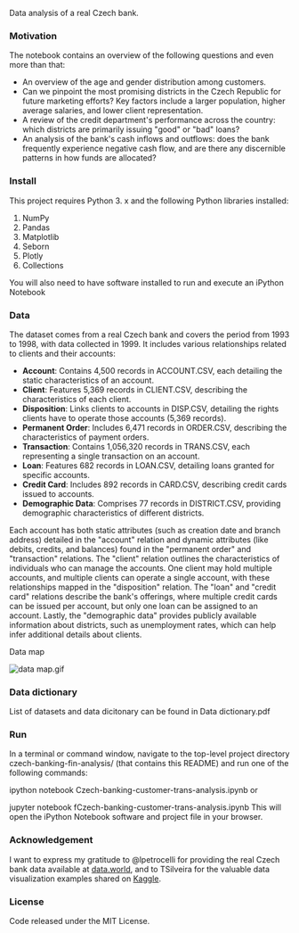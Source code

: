Data analysis of a real Czech bank. 

### Motivation
The notebook contains an overview of the following questions and even more than that: 
- An overview of the age and gender distribution among customers.
- Can we pinpoint the most promising districts in the Czech Republic for future marketing efforts? Key factors include a larger population, higher average salaries, and lower client representation.
- A review of the credit department's performance across the country: which districts are primarily issuing "good" or "bad" loans?
- An analysis of the bank's cash inflows and outflows: does the bank frequently experience negative cash flow, and are there any discernible patterns in how funds are allocated?

### Install
This project requires Python 3. x and the following Python libraries installed:

1. NumPy
2. Pandas
3. Matplotlib
4. Seborn 
5. Plotly 
6. Collections 

You will also need to have software installed to run and execute an iPython Notebook



### Data 
The dataset comes from a real Czech bank and covers the period from 1993 to 1998, with data collected in 1999. It includes various relationships related to clients and their accounts:

- **Account**: Contains 4,500 records in ACCOUNT.CSV, each detailing the static characteristics of an account.
- **Client**: Features 5,369 records in CLIENT.CSV, describing the characteristics of each client.
- **Disposition**: Links clients to accounts in DISP.CSV, detailing the rights clients have to operate those accounts (5,369 records).
- **Permanent Order**: Includes 6,471 records in ORDER.CSV, describing the characteristics of payment orders.
- **Transaction**: Contains 1,056,320 records in TRANS.CSV, each representing a single transaction on an account.
- **Loan**: Features 682 records in LOAN.CSV, detailing loans granted for specific accounts.
- **Credit Card**: Includes 892 records in CARD.CSV, describing credit cards issued to accounts.
- **Demographic Data**: Comprises 77 records in DISTRICT.CSV, providing demographic characteristics of different districts.

Each account has both static attributes (such as creation date and branch address) detailed in the "account" relation and dynamic attributes (like debits, credits, and balances) found in the "permanent order" and "transaction" relations. The "client" relation outlines the characteristics of individuals who can manage the accounts. One client may hold multiple accounts, and multiple clients can operate a single account, with these relationships mapped in the "disposition" relation. The "loan" and "credit card" relations describe the bank's offerings, where multiple credit cards can be issued per account, but only one loan can be assigned to an account. Lastly, the "demographic data" provides publicly available information about districts, such as unemployment rates, which can help infer additional details about clients.

Data map 

![data map.gif](https://view.dwcontent.com/file_view/lpetrocelli/czech-financial-dataset-real-anonymized-transactions/data%20map.gif?auth=eyJhbGciOiJIUzUxMiJ9.eyJzdWIiOiJwcm9kLXVzZXItY2xpZW50OnRhbGdhdCIsImlzcyI6ImFnZW50OnRhbGdhdDo6ZGRkNjczOGItMjE3My00ZjJmLWJlMzctOTIxNTU2MzgyYWNhIiwiaWF0IjoxNTQ5MjcyMzc5LCJyb2xlIjpbInVzZXIiLCJ1c2VyX2FwaV9hZG1pbiIsInVzZXJfYXBpX3JlYWQiLCJ1c2VyX2FwaV93cml0ZSJdLCJnZW5lcmFsLXB1cnBvc2UiOmZhbHNlLCJ1cmwiOiJlYjA3MWQ2ODY4N2Y3NmY4NzM0ZGUzM2MzZjk3MTIzNDgxOWYwZTBjIn0.1bYEPgFwBlTGWf40nJzSdDyDJbi7YYqPJ-K-yeYOZ7SSc8rkMSc-ubQFbRoFZiQrhvoHpgzyq_mvON_Xo7MQBA)

### Data dictionary 

List of datasets and data dicitonary can be found in Data dictionary.pdf

### Run
In a terminal or command window, navigate to the top-level project directory czech-banking-fin-analysis/ (that contains this README) and run one of the following commands:

ipython notebook Czech-banking-customer-trans-analysis.ipynb
or

jupyter notebook fCzech-banking-customer-trans-analysis.ipynb
This will open the iPython Notebook software and project file in your browser.

### Acknowledgement

I want to express my gratitude to @lpetrocelli for providing the real Czech bank data available at [data.world](https://data.world/lpetrocelli/czech-financial-dataset-real-anonymized-transactions), and to TSilveira for the valuable data visualization examples shared on [Kaggle](https://www.kaggle.com/tsilveira/applying-heatmaps-for-categorical-data-analysis).

### License 
Code released under the MIT License. 
